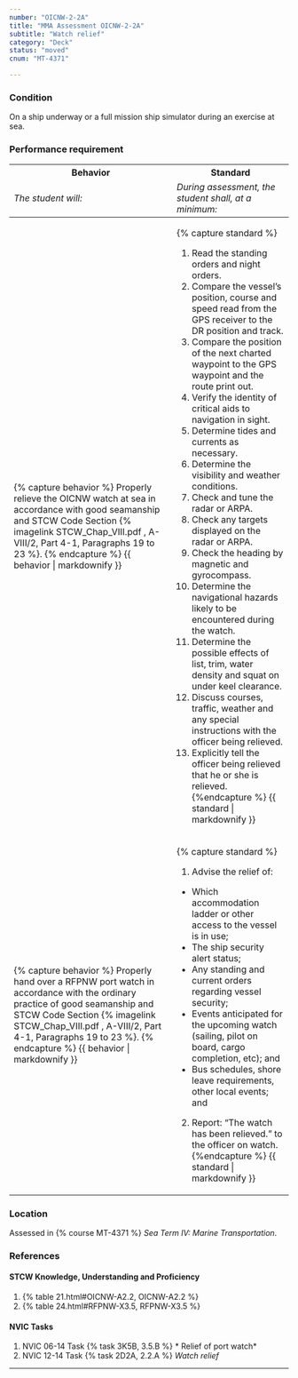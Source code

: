 ```yaml
---
number: "OICNW-2-2A"
title: "MMA Assessment OICNW-2-2A"
subtitle: "Watch relief"
category: "Deck"
status: "moved"
cnum: "MT-4371"

---
```

### Condition

On a ship underway or a full mission ship simulator during an exercise at sea.

### Performance requirement 

<table width='100%' class='Guidelines'>
 <thead>
 <tr>
     <th class='thirty'>Behavior</th>
     <th class='seventy'>Standard</th>
 </tr>
 <tr>
     <td><em>The student will:</em></td>
     <td><em>During assessment, the student shall, at a minimum:</em></td>
 </tr>
 </thead>
 <tbody>
 

<tr><td>

{% capture behavior %}
Properly relieve the OICNW watch at sea in accordance with good seamanship and STCW Code Section {% imagelink STCW_Chap_VIII.pdf , A-VIII/2, Part 4-1, Paragraphs 19 to 23  %}.
{% endcapture %}
{{ behavior | markdownify }}

</td><td>

{% capture standard %}
1. Read the standing orders and night orders.
2. Compare the vessel’s position, course and speed  read from the GPS receiver to the DR position and track.
3. Compare the position of the next charted waypoint to the GPS waypoint and the route print out.
4. Verify the identity of critical aids to navigation in sight.
5. Determine tides and currents as necessary.
6. Determine the visibility and weather conditions.
7. Check and tune the radar or ARPA.
8. Check any targets displayed on the radar or ARPA.
9. Check the heading by magnetic and gyrocompass.
10. Determine the navigational hazards likely to be encountered during the watch.
11. Determine the possible effects of list, trim, water density and squat on under keel clearance.
12. Discuss courses, traffic, weather and any special instructions with the officer being relieved.
13. Explicitly tell the officer being relieved that he or she is relieved.
{%endcapture %}
{{ standard | markdownify }}

</td></tr>



<tr><td>

{% capture behavior %}
Properly hand over a RFPNW port watch in accordance with the ordinary practice of good seamanship and STCW Code Section 
{% imagelink STCW_Chap_VIII.pdf , A-VIII/2, Part 4-1, Paragraphs 19 to 23  %}.
{% endcapture %}
{{ behavior | markdownify }}

</td><td>

{% capture standard %}
1. Advise the relief of:

* Which accommodation ladder or other access to the vessel is in use;  
* The ship security alert status;  
* Any standing and current orders regarding vessel security;  
* Events anticipated for the upcoming watch (sailing, pilot on board, cargo completion, etc); and  
*  Bus schedules, shore leave requirements, other local events; and
2. Report: “The watch has been relieved.” to the officer on watch.
{%endcapture %}
{{ standard | markdownify }}

</td></tr>



 </tbody>
 </table>

### Location

Assessed in  {% course  MT-4371 %}  *Sea Term IV: Marine Transportation*.

### References

#### STCW Knowledge, Understanding and Proficiency


1. {% table 21.html#OICNW-A2.2, OICNW-A2.2 %}
1. {% table 24.html#RFPNW-X3.5, RFPNW-X3.5 %}


#### NVIC Tasks


1. NVIC 06-14 Task {% task 3K5B, 3.5.B %} * Relief of port watch*
1. NVIC 12-14 Task {% task 2D2A, 2.2.A %} *Watch relief*



***

